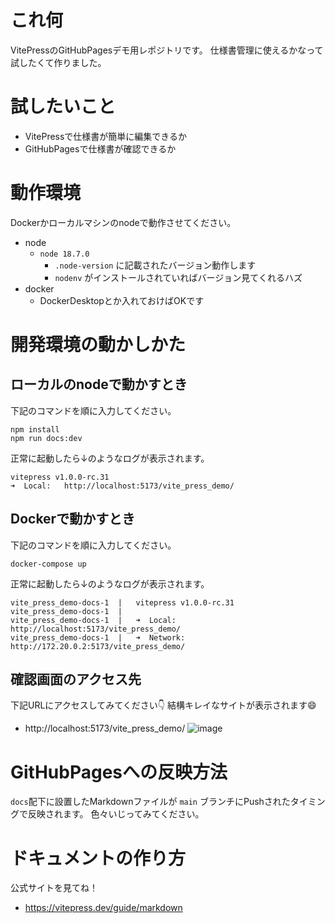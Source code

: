 # これ何
VitePressのGitHubPagesデモ用レポジトリです。
仕様書管理に使えるかなって試したくて作りました。

# 試したいこと
- VitePressで仕様書が簡単に編集できるか
- GitHubPagesで仕様書が確認できるか

# 動作環境
Dockerかローカルマシンのnodeで動作させてください。
- node
    - `node 18.7.0`
        - `.node-version` に記載されたバージョン動作します
        - `nodenv` がインストールされていればバージョン見てくれるハズ
- docker
    - DockerDesktopとか入れておけばOKです

# 開発環境の動かしかた
## ローカルのnodeで動かすとき
下記のコマンドを順に入力してください。
```
npm install
npm run docs:dev
```

正常に起動したら↓のようなログが表示されます。
```
vitepress v1.0.0-rc.31
➜  Local:   http://localhost:5173/vite_press_demo/
```


## Dockerで動かすとき
下記のコマンドを順に入力してください。
```
docker-compose up
```

正常に起動したら↓のようなログが表示されます。
```
vite_press_demo-docs-1  |   vitepress v1.0.0-rc.31
vite_press_demo-docs-1  |
vite_press_demo-docs-1  |   ➜  Local:   http://localhost:5173/vite_press_demo/
vite_press_demo-docs-1  |   ➜  Network: http://172.20.0.2:5173/vite_press_demo/
```

## 確認画面のアクセス先
下記URLにアクセスしてみてください👇 結構キレイなサイトが表示されます😄
- http://localhost:5173/vite_press_demo/
![image](https://github.com/watame/vite_press_demo/assets/16306537/2cd2c2fc-0149-46b1-8f65-b1146d3122c9)


# GitHubPagesへの反映方法
`docs`配下に設置したMarkdownファイルが `main` ブランチにPushされたタイミングで反映されます。
色々いじってみてください。

# ドキュメントの作り方
公式サイトを見てね！
- https://vitepress.dev/guide/markdown
